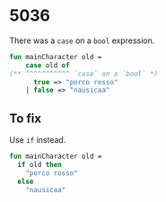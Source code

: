 # 5036

There was a `case` on a `bool` expression.

```sml
fun mainCharacter old =
    case old of
(** ^^^^^^^^^^^ `case` on a `bool` *)
      true => "porco rosso"
    | false => "nausicaa"
```

## To fix

Use `if` instead.

```sml
fun mainCharacter old =
  if old then
    "porco rosso"
  else
    "nausicaa"
```
